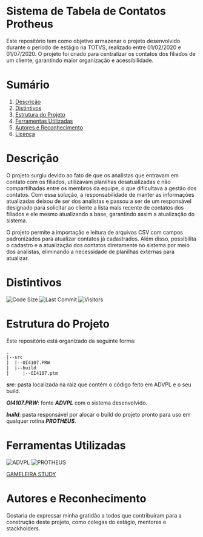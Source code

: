 # Sistema de Tabela de Contatos Protheus
Este repositório tem como objetivo armazenar o projeto desenvolvido durante o período de estágio na TOTVS, realizado entre 01/02/2020 e 01/07/2020. O projeto foi criado para centralizar os contatos dos filiados de um cliente, garantindo maior organização e acessibilidade.

# Sumário

1. [Descrição](#descrição)
2. [Distintivos](#distintivos)
3. [Estrutura do Projeto](#estrutura-do-projeto)
4. [Ferramentas Utilizadas](#ferramentas-utilizadas)
5. [Autores e Reconhecimento](#autores-e-reconhecimento)
6. [Licença](#licença)

# Descrição

O projeto surgiu devido ao fato de que os analistas que entravam em contato com os filiados, utilizavam planilhas desatualizadas e não compartilhadas entre os membros da equipe, o que dificultava a gestão dos contatos. Com essa solução, a responsabilidade de manter as informações atualizadas deixou de ser dos analistas e passou a ser de um responsável designado para solicitar ao cliente a lista mais recente de contatos dos filiados e ele mesmo atualizando a base, garantindo assim a atualização do sistema.

O projeto permite a importação e leitura de arquivos CSV com campos padronizados para atualizar contatos já cadastrados. Além disso, possibilita o cadastro e a atualização dos contatos diretamente no sistema por meio dos analistas, eliminando a necessidade de planilhas externas para atualizar.

# Distintivos

![Code Size](https://img.shields.io/github/languages/code-size/GAMELEIRA/system-contact-table-protheus)
![Last Commit](https://img.shields.io/github/last-commit/GAMELEIRA/system-contact-table-protheus)
![Visitors](https://badges.strrl.dev/visits/GAMELEIRA/system-contact-table-protheus)

# Estrutura do Projeto

Este repositório está organizado da seguinte forma:

```plaintext
.
|--src
|  |--OI4107.PRW
|  |--build
|     |--OI4107.ptm
```

**_src_**: pasta localizada na raiz que contém o código feito em ADVPL e o seu build. 

**_OI4107.PRW_**: fonte **_ADVPL_** com o sistema desenvolvido.

**_build_**: pasta responsável por alocar o build do projeto pronto para uso em qualquer rotina **_PROTHEUS_**.

# Ferramentas Utilizadas

![ADVPL](https://img.shields.io/badge/advpl-black?logo=totvs) ![PROTHEUS](https://img.shields.io/badge/protheus-black?logo=totvs)

[GAMELEIRA STUDY](LICENSE.md)


# Autores e Reconhecimento

Gostaria de expressar minha gratidão a todos que contribuíram para a construção deste projeto, como colegas do estágio, mentores e stackholders.
